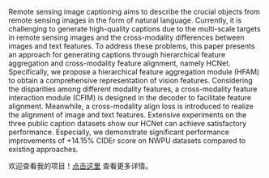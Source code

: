 Remote sensing image captioning aims to describe the crucial objects from remote sensing images in the form of natural language. Currently, it is challenging to generate high-quality captions due to the multi-scale targets in remote sensing images and the cross-modality differences between images and text features. To address these problems, this paper presents an approach for generating captions through hierarchical feature aggregation and cross-modality feature alignment, namely HCNet. Specifically, we propose a hierarchical feature aggregation module (HFAM) to obtain a comprehensive representation of vision features. Considering the disparities among different modality features, a cross-modality feature interaction module (CFIM) is designed in the decoder to facilitate feature alignment. Meanwhile, a cross-modality align loss is introduced to realize the alignment of image and text features. Extensive experiments on the three public caption datasets show our HCNet can achieve satisfactory performance. Especially, we demonstrate significant
performance improvements of +14.15\% CIDEr score on NWPU datasets compared to existing approaches.


欢迎查看我的项目！[点击这里](https://github.com/CVer-Yang/HCNet) 查看更多详情。
